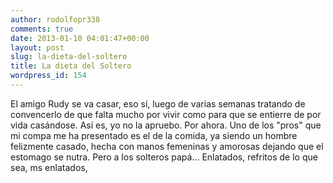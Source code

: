 ```yaml
---
author: rodolfopr338
comments: true
date: 2013-01-10 04:01:47+00:00
layout: post
slug: la-dieta-del-soltero
title: La dieta del Soltero
wordpress_id: 154
---
```


El amigo Rudy se va casar, eso sí, luego de varias semanas tratando de convencerlo de que falta mucho por vivir como para que se entierre de por vida casándose. Así es, yo no la apruebo. Por ahora.
Uno de los "pros" que mi compa me ha presentado es el de la comida, ya siendo un hombre felizmente casado, hecha con manos femeninas y amorosas dejando que el estomago se nutra.
Pero a los solteros papá...
Enlatados, refritos de lo que sea, ms enlatados, 
